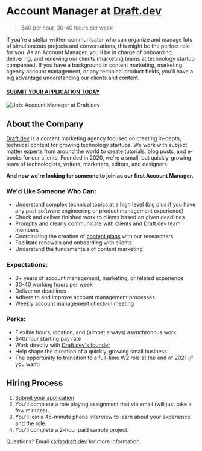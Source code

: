 # Account Manager at [Draft.dev](https://draft.dev/)
> $40 per hour, 30-40 hours per week

If you're a stellar written communicator who can organize and manage lots of simultaneous projects and conversations, this might be the perfect role for you. As an Account Manager, you'll be in charge of onboarding, delivering, and renewing our clients (marketing teams at technology startup companies). If you have a background in content marketing, marketing agency account management, or any technical product fields, you'll have a big advantage understanding our clients and content.

#### [SUBMIT YOUR APPLICATION TODAY](https://airtable.com/shrH7UwEKiY5LG9cP)

![Job: Account Manager at Draft.dev](https://draft.dev/learn/assets/posts/img_0990.png)

## About the Company
[Draft.dev](https://draft.dev/) is a content marketing agency focused on creating in-depth, technical content for growing technology startups. We work with subject matter experts from around the world to create tutorials, blog posts, and e-books for our clients. Founded in 2020, we're a small, but quickly-growing team of technologists, writers, marketers, editors, and designers.

**And now we're looking for someone to join as our first Account Manager.**

### We'd Like Someone Who Can:
- Understand complex technical topics at a high level (big plus if you have any past software engineering or product management experience)
- Check and deliver finished work to clients based on given deadlines
- Promptly and clearly communicate with clients and Draft.dev team members
- Coordinating the creation of [content plans](https://draft.dev/learn/posts/content-plan) with our researchers
- Facilitate renewals and onboarding with clients
- Understand the fundamentals of content marketing

### Expectations:
- 3+ years of account management, marketing, or related experience
- 30-40 working hours per week
- Deliver on deadlines
- Adhere to and improve account management processes
- Weekly account management check-in meeting

### Perks:
- Flexible hours, location, and (almost always) asynchronous work
- $40/hour starting pay rate
- Work directly with [Draft.dev's founder](https://www.linkedin.com/in/karllhughes)
- Help shape the direction of a quickly-growing small business
- The opportunity to transition to a full-time W2 role at the end of 2021 (if you want)

## Hiring Process
1. [Submit your application](https://airtable.com/shrH7UwEKiY5LG9cP)
2. You'll complete a role playing assignment that via email (will just take a few minutes).
3. You'll join a 45-minute phone interview to learn about your experience and the role.
4. You'll complete a 2-hour paid sample project.

Questions? Email [karl@draft.dev](mailto:karl@draft.dev) for more information.
